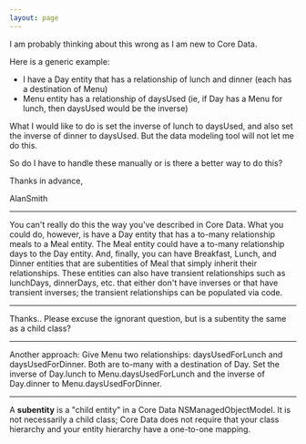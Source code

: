 ```yaml
---
layout: page
---
```




I am probably thinking about this wrong as I am new to Core Data. 

Here is a generic example:
 - I have a Day entity that has a relationship of lunch and dinner  (each has a destination of Menu)
 - Menu entity has a relationship of daysUsed  (ie, if Day has a Menu for lunch, then daysUsed would be the inverse)

What I would like to do is set the inverse of lunch to daysUsed, and also set the inverse of dinner to daysUsed.  But the data modeling tool will not let me do this.

So do I have to handle these manually or is there a better way to do this?

Thanks in advance,

AlanSmith

----

You can't really do this the way you've described in Core Data.  What you could do, however, is have a Day entity that has a to-many relationship     meals to a Meal entity.  The Meal entity could have a to-many relationship     days to the Day entity.  And, finally, you can have Breakfast, Lunch, and Dinner entities that are subentities of Meal that simply inherit their relationships.  These entities can also have transient relationships such as     lunchDays,     dinnerDays, etc. that either don't have inverses or that have transient inverses; the transient relationships can be populated via code.

----

Thanks.. Please excuse the ignorant question, but is a subentity the same as a child class?

----

Another approach: Give Menu two relationships: daysUsedForLunch and daysUsedForDinner.  Both are to-many with a destination of Day.  Set the inverse of Day.lunch to Menu.daysUsedForLunch and the inverse of Day.dinner to Menu.daysUsedForDinner.

----

A **subentity** is a "child entity" in a Core Data NSManagedObjectModel.  It is not necessarily a child class; Core Data does not require that your class hierarchy and your entity hierarchy have a one-to-one mapping.
